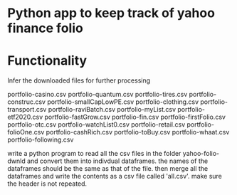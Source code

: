 # Python app to keep track of yahoo finance folio


# Functionality
Infer the downloaded files for further processing

portfolio-casino.csv
portfolio-quantum.csv
portfolio-tires.csv
portfolio-construc.csv
portfolio-smallCapLowPE.csv
portfolio-clothing.csv
portfolio-transport.csv
portfolio-raviBatch.csv
portfolio-myList.csv
portfolio-etf2020.csv
portfolio-fastGrow.csv
portfolio-fin.csv
portfolio-firstFolio.csv
portfolio-otc.csv
portfolio-watchList0.csv
portfolio-retail.csv
portfolio-folioOne.csv
portfolio-cashRich.csv
portfolio-toBuy.csv
portfolio-whaat.csv
portfolio-following.csv

write a python program to read all the csv files in the folder yahoo-folio-dwnld and convert them into indivdual dataframes. the names of the dataframes should be the same as that of the file. then merge all the dataframes and write the contents as a csv file called 'all.csv'. make sure the header is not repeated.



